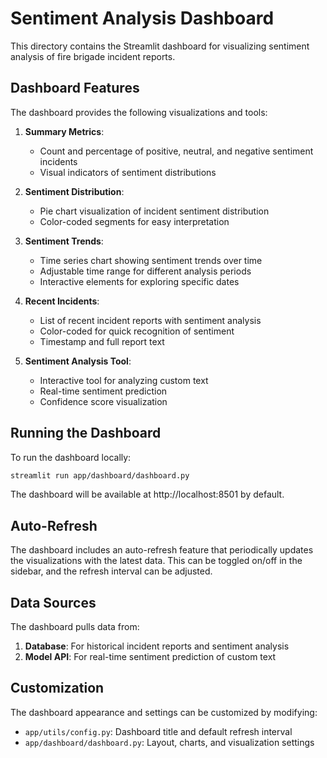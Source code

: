 # Sentiment Analysis Dashboard

This directory contains the Streamlit dashboard for visualizing sentiment analysis of fire brigade incident reports.

## Dashboard Features

The dashboard provides the following visualizations and tools:

1. **Summary Metrics**:
   - Count and percentage of positive, neutral, and negative sentiment incidents
   - Visual indicators of sentiment distributions

2. **Sentiment Distribution**:
   - Pie chart visualization of incident sentiment distribution
   - Color-coded segments for easy interpretation

3. **Sentiment Trends**:
   - Time series chart showing sentiment trends over time
   - Adjustable time range for different analysis periods
   - Interactive elements for exploring specific dates

4. **Recent Incidents**:
   - List of recent incident reports with sentiment analysis
   - Color-coded for quick recognition of sentiment
   - Timestamp and full report text

5. **Sentiment Analysis Tool**:
   - Interactive tool for analyzing custom text
   - Real-time sentiment prediction
   - Confidence score visualization

## Running the Dashboard

To run the dashboard locally:

```bash
streamlit run app/dashboard/dashboard.py
```

The dashboard will be available at http://localhost:8501 by default.

## Auto-Refresh

The dashboard includes an auto-refresh feature that periodically updates the visualizations with the latest data. This can be toggled on/off in the sidebar, and the refresh interval can be adjusted.

## Data Sources

The dashboard pulls data from:

1. **Database**: For historical incident reports and sentiment analysis
2. **Model API**: For real-time sentiment prediction of custom text

## Customization

The dashboard appearance and settings can be customized by modifying:

- `app/utils/config.py`: Dashboard title and default refresh interval
- `app/dashboard/dashboard.py`: Layout, charts, and visualization settings 
